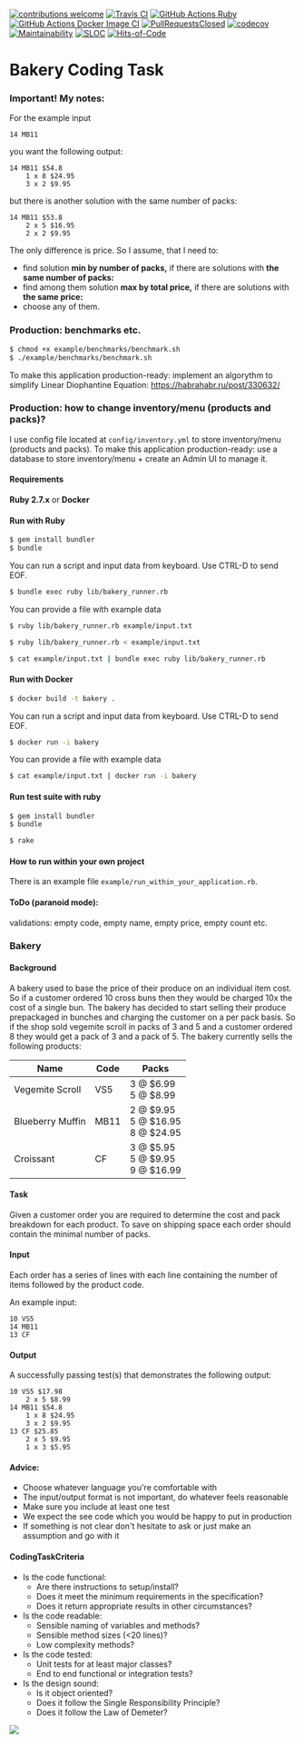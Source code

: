 [![contributions welcome](https://img.shields.io/badge/contributions-welcome-brightgreen.svg?style=flat)](https://github.com/artkirienko/bakery-coding-task/issues)
[![Travis CI](https://img.shields.io/travis/com/travis-ci/travis-web?style=flat-square&logo=travisci&logoColor=orange&label=TravisCI)](https://travis-ci.com/pricing)
[![GitHub Actions Ruby](https://github.com/artkirienko/bakery-coding-task/workflows/Ruby/badge.svg)](https://github.com/artkirienko/bakery-coding-task/actions)
[![GitHub Actions Docker Image CI](https://github.com/artkirienko/bakery-coding-task/workflows/Docker%20Image%20CI/badge.svg)](https://github.com/artkirienko/bakery-coding-task/actions)
[![PullRequestsClosed](https://img.shields.io/github/issues-pr-closed/artkirienko/bakery-coding-task.svg?style=flat-square)](https://github.com/artkirienko/bakery-coding-task/pulls)
[![codecov](https://codecov.io/gh/artkirienko/bakery-coding-task/branch/master/graph/badge.svg)](https://codecov.io/gh/artkirienko/bakery-coding-task)
[![Maintainability](https://api.codeclimate.com/v1/badges/dd4afc9ff1e4fd70f753/maintainability)](https://codeclimate.com/github/artkirienko/bakery-coding-task/maintainability)
[![SLOC](https://sloc.xyz/github/artkirienko/bakery-coding-task)](https://en.wikipedia.org/wiki/Source_lines_of_code)
[![Hits-of-Code](https://hitsofcode.com/github/artkirienko/bakery-coding-task)](https://hitsofcode.com)

# Bakery Coding Task

### Important! My notes:

For the example input

```
14 MB11
```

you want the following output:

```
14 MB11 $54.8
    1 x 8 $24.95
    3 x 2 $9.95
```

but there is another solution with the same number of packs:

```
14 MB11 $53.8
    2 x 5 $16.95
    2 x 2 $9.95
```

The only difference is price. So I assume, that I need to:

- find solution **min by number of packs,** if there are solutions with **the same number of packs:**
- find among them solution **max by total price,** if there are solutions with **the same price:**
- choose any of them.

### Production: benchmarks etc.

```bash
$ chmod +x example/benchmarks/benchmark.sh
$ ./example/benchmarks/benchmark.sh
```

To make this application production-ready: implement an algorythm to simplify Linear Diophantine Equation:
https://habrahabr.ru/post/330632/

### Production: how to change inventory/menu (products and packs)?

I use config file located at `config/inventory.yml` to store inventory/menu (products and packs).
To make this application production-ready: use a database to store inventory/menu + create an Admin UI to manage it.

#### Requirements

**Ruby 2.7.x** or **Docker**

#### Run with Ruby

```bash
$ gem install bundler
$ bundle
```

You can run a script and input data from keyboard. Use CTRL-D to send EOF.

```bash
$ bundle exec ruby lib/bakery_runner.rb
```

You can provide a file with example data

```bash
$ ruby lib/bakery_runner.rb example/input.txt
```

```bash
$ ruby lib/bakery_runner.rb < example/input.txt
```

```bash
$ cat example/input.txt | bundle exec ruby lib/bakery_runner.rb
```

#### Run with Docker

```bash
$ docker build -t bakery .
```

You can run a script and input data from keyboard. Use CTRL-D to send EOF.

```bash
$ docker run -i bakery
```

You can provide a file with example data

```bash
$ cat example/input.txt | docker run -i bakery
```

#### Run test suite with ruby

```bash
$ gem install bundler
$ bundle
```

```bash
$ rake
```

#### How to run within your own project

There is an example file `example/run_within_your_application.rb`.

#### ToDo (paranoid mode):

validations:
empty code, empty name, empty price, empty count etc.

### Bakery

#### Background

A bakery used to base the price of their produce on an individual item cost. So if a customer ordered 10 cross buns then they would be charged 10x the cost of a single bun. The bakery has decided to start selling their produce prepackaged in bunches and charging the customer on a per pack basis. So if the shop sold vegemite scroll in packs of 3 and 5 and a customer ordered 8 they would get a pack of 3 and a pack of 5. The bakery currently sells the following products:

| Name             | Code | Packs                                 |
| ---------------- | ---- | ------------------------------------- |
| Vegemite Scroll  | VS5  | 3 @ $6.99<br>5 @ $8.99                |
| Blueberry Muffin | MB11 | 2 @ $9.95<br>5 @ $16.95<br>8 @ $24.95 |
| Croissant        | CF   | 3 @ $5.95<br>5 @ $9.95<br>9 @ $16.99  |

#### Task

Given a customer order you are required to determine the cost and pack breakdown for each product. To save on shipping space each order should contain the minimal number of packs.

#### Input

Each order has a series of lines with each line containing the number of items followed by the product code.

An example input:

```
10 VS5
14 MB11
13 CF
```

#### Output

A successfully passing test(s) that demonstrates the following output:

```
10 VS5 $17.98
    2 x 5 $8.99
14 MB11 $54.8
    1 x 8 $24.95
    3 x 2 $9.95
13 CF $25.85
    2 x 5 $9.95
    1 x 3 $5.95
```

#### Advice:

- Choose whatever language you're comfortable with
- The input/output format is not important, do whatever feels reasonable
- Make sure you include at least one test
- We expect the see code which you would be happy to put in production
- If something is not clear don't hesitate to ask or just make an assumption and go with it

#### CodingTaskCriteria

- Is the code functional:
  - Are there instructions to setup/install?
  - Does it meet the minimum requirements in the specification?
  - Does it return appropriate results in other circumstances?
- Is the code readable:
  - Sensible naming of variables and methods?
  - Sensible method sizes (<20 lines)?
  - Low complexity methods?
- Is the code tested:
  - Unit tests for at least major classes?
  - End to end functional or integration tests?
- Is the design sound:
  - Is it object oriented?
  - Does it follow the Single Responsibility Principle?
  - Does it follow the Law of Demeter?

[![](https://hits.dwyl.com/artkirienko/bakery-coding-task.svg)](http://hits.dwyl.com/artkirienko/bakery-coding-task)
